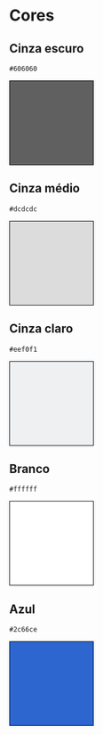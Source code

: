 # Cores

<style>
.swatch {
  max-width: 150px;
  min-width: 150px;
  width: 150px;
  max-height: 150px;
  min-height: 150px;
  height: 150px;
  border: 1px solid black;
}
</style>

## Cinza escuro

`#606060`

<div class="swatch" style="background-color: #606060">&nbsp;</div>

## Cinza médio

`#dcdcdc`

<div class="swatch" style="background-color: #dcdcdc">&nbsp;</div>

## Cinza claro

`#eef0f1`

<div class="swatch" style="background-color: #eef0f1">&nbsp;</div>

## Branco

`#ffffff`

<div class="swatch" style="background-color: #ffffff">&nbsp;</div>

## Azul

`#2c66ce`

<div class="swatch" style="background-color: #2c66ce">&nbsp;</div>
